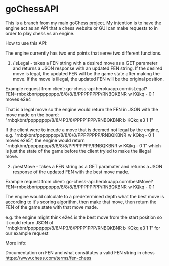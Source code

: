 # goChessAPI

This is a branch from my main goChess project. My intention is to have the engine act as an API that a chess website or GUI can make requests to in order to play chess vs an engine.



How to use this API:

The engine currently has two end points that serve two different functions.
1. /isLegal - takes a FEN string with a desired move as a GET parameter and returns a JSON response with an updated FEN string. If the desired move is legal, the updated FEN will be the game state after making the move. If the move is illegal, the updated FEN will be the original position. 

Example request from client:
go-chess-api.herokuapp.com/isLegal?FEN=rnbqkbnr/pppppppp/8/8/8/8/PPPPPPPP/RNBQKBNR w KQkq - 0 1 moves e2e4

That is a legal move so the engine would return the FEN in JSON with the move made on the board:
"rnbqkbnr/pppppppp/8/8/4P3/8/PPPP1PPP/RNBQKBNR b KQkq e3 1 1"

If the client were to incude a move that is deemed not legal by the engine, e.g. "rnbqkbnr/pppppppp/8/8/8/8/PPPPPPPP/RNBQKBNR w KQkq - 0 1 moves e2e5",
the engine would return "rnbqkbnr/pppppppp/8/8/8/8/PPPPPPPP/RNBQKBNR w KQkq - 0 1" which is just the state of the game before the client tryied to make the illegal move.

2. /bestMove - takes a FEN string as a GET paramater and returns a JSON response of the updated FEN with the best move made.

Example request from client:
go-chess-api.herokuapp.com/bestMove?FEN=rnbqkbnr/pppppppp/8/8/8/8/PPPPPPPP/RNBQKBNR w KQkq - 0 1

The engine would calculate to a predetermined depth what the best move is according to it's scoring algorithm, then make that move, then return the FEN of the game state with that move made. 

e.g. the engine might think e2e4 is the best move from the start position so it could return JSON of "rnbqkbnr/pppppppp/8/8/4P3/8/PPPP1PPP/RNBQKBNR b KQkq e3 1 1" for our example request




More info:

Documentation on FEN and what constitutes a valid FEN string in chess
https://www.chess.com/terms/fen-chess

